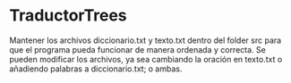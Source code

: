 # TraductorTrees
Mantener los archivos diccionario.txt y texto.txt dentro del folder src para que el programa pueda funcionar de manera ordenada y correcta. 
Se pueden modificar los  archivos, ya sea cambiando la oración en texto.txt o añadiendo palabras a diccionario.txt; o ambas.
